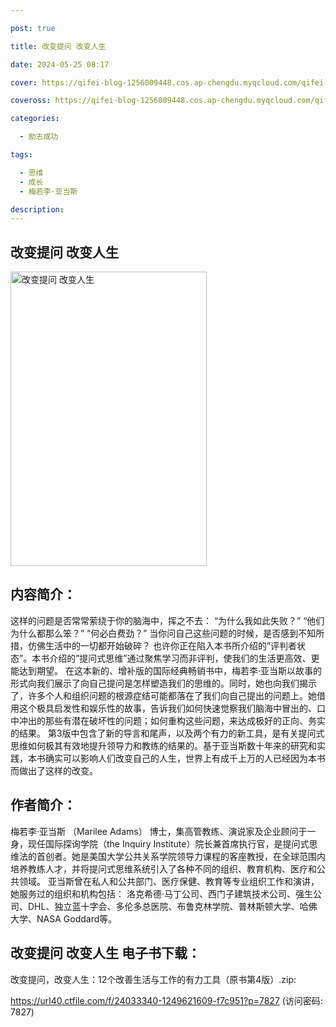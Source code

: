 ```yaml
---

post: true

title: 改变提问 改变人生

date: 2024-05-25 08:17

cover: https://qifei-blog-1256009448.cos.ap-chengdu.myqcloud.com/qifei-blog/6618ab0268eb935713eb047e.jpg

coveross: https://qifei-blog-1256009448.cos.ap-chengdu.myqcloud.com/qifei-blog/6618ab0268eb935713eb047e.jpg

categories:

  - 励志成功

tags:

  - 思维
  - 成长
  - 梅若李·亚当斯

description:
---
```


## 改变提问 改变人生
<img alt="改变提问 改变人生 " class="aligncenter loaded" data-was-processed="true" decoding="async" fetchpriority="high" height="471" src="https://qifei-blog-1256009448.cos.ap-chengdu.myqcloud.com/qifei-blog/6618ab0268eb935713eb047e.jpg" style="cursor: zoom-in;" width="314"/>

## 内容简介：

这样的问题是否常常萦绕于你的脑海中，挥之不去： “为什么我如此失败？” “他们为什么都那么笨？” “何必白费劲？” 当你问自己这些问题的时候，是否感到不知所措，仿佛生活中的一切都开始破碎？ 也许你正在陷入本书所介绍的”评判者状态”。本书介绍的”提问式思维”通过聚焦学习而非评判，使我们的生活更高效、更能达到期望。 在这本新的、增补版的国际经典畅销书中，梅若李·亚当斯以故事的形式向我们展示了向自己提问是怎样塑造我们的思维的。同时，她也向我们揭示了，许多个人和组织问题的根源症结可能都落在了我们向自己提出的问题上。她借用这个极具启发性和娱乐性的故事，告诉我们如何快速觉察我们脑海中冒出的、口中冲出的那些有潜在破坏性的问题；如何重构这些问题，来达成极好的正向、务实的结果。 第3版中包含了新的导言和尾声，以及两个有力的新工具，是有关提问式思维如何极其有效地提升领导力和教练的结果的。基于亚当斯数十年来的研究和实践，本书确实可以影响人们改变自己的人生，世界上有成千上万的人已经因为本书而做出了这样的改变。

## 作者简介：

梅若李·亚当斯 （Marilee Adams） 博士，集高管教练、演说家及企业顾问于一身，现任国际探询学院（the Inquiry Institute）院长兼首席执行官，是提问式思维法的首创者。她是美国大学公共关系学院领导力课程的客座教授，在全球范围内培养教练人才，并将提问式思维系统引入了各种不同的组织、教育机构、医疗和公共领域。 亚当斯曾在私人和公共部门、医疗保健、教育等专业组织工作和演讲，她服务过的组织和机构包括： 洛克希德·马丁公司、西门子建筑技术公司、强生公司、DHL、独立蓝十字会、多伦多总医院、布鲁克林学院、普林斯顿大学、哈佛大学、NASA Goddard等。

## 改变提问 改变人生 电子书下载：
改变提问，改变人生：12个改善生活与工作的有力工具（原书第4版）.zip: 

https://url40.ctfile.com/f/24033340-1249621609-f7c951?p=7827 (访问密码: 7827)
